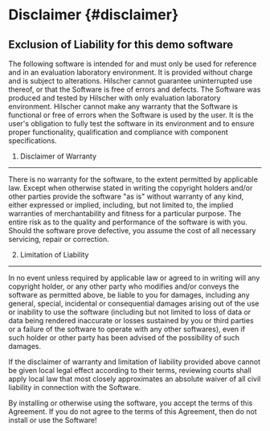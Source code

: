 
Disclaimer {#disclaimer}
========================

Exclusion of Liability for this demo software
---------------------------------------------
  The following software is intended for and must only be used for reference and in an evaluation 
  laboratory environment. It is provided without charge and is subject to alterations. Hilscher 
  cannot guarantee uninterrupted use thereof, or that the Software is free of errors and defects.
  The Software was produced and tested by Hilscher with only evaluation laboratory environment.
  Hilscher cannot make any warranty that the Software is functional or free of errors when the
  Software is used by the user. It is the user's obligation to fully test the software in its 
  environment and to ensure proper functionality, qualification and compliance with component
  specifications.

1. Disclaimer of Warranty
-------------------------
  There is no warranty for the software, to the extent permitted by applicable law. Except when
  otherwise stated in writing the copyright holders and/or other parties provide the software 
  "as is" without warranty of any kind, either expressed or implied, including, but not limited to,
  the implied warranties of merchantability and fitness for a particular purpose. The entire risk
  as to the quality and performance of the software is with you. Should the software prove defective, 
  you assume the cost of all necessary servicing, repair or correction.

2. Limitation of Liability
----------------------------
  In no event unless required by applicable law or agreed to in writing will any copyright holder,
  or any other party who modifies and/or conveys the software as permitted above, be liable to you 
  for damages, including any general, special, incidental or consequential damages arising out of 
  the use or inability to use the software (including but not limited to loss of data or data being
  rendered inaccurate or losses sustained by you or third parties or a failure of the software to 
  operate with any other softwares), even if such holder or other party has been advised of the
  possibility of such damages.

  If the disclaimer of warranty and limitation of liability provided above cannot be given local
  legal effect according to their terms, reviewing courts shall apply local law that most closely
  approximates an absolute waiver of all civil liability in connection with the Software.

  By installing or otherwise using the software, you accept the terms of this Agreement. 
  If you do not agree to the terms of this Agreement, then do not install or use the Software!
  
  
  
  
  